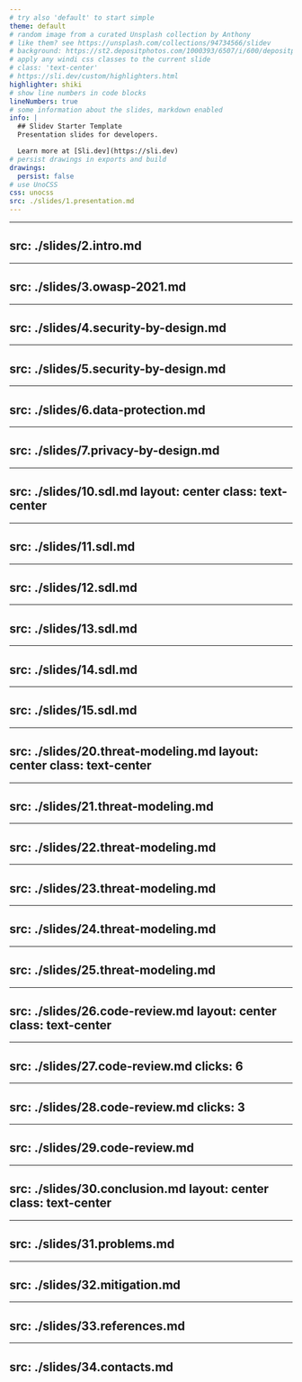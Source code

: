 ```yaml
---
# try also 'default' to start simple
theme: default
# random image from a curated Unsplash collection by Anthony
# like them? see https://unsplash.com/collections/94734566/slidev
# background: https://st2.depositphotos.com/1000393/6507/i/600/depositphotos_65076917-stock-photo-hacker-and-terrorism-fight.jpg
# apply any windi css classes to the current slide
# class: 'text-center'
# https://sli.dev/custom/highlighters.html
highlighter: shiki
# show line numbers in code blocks
lineNumbers: true
# some information about the slides, markdown enabled
info: |
  ## Slidev Starter Template
  Presentation slides for developers.

  Learn more at [Sli.dev](https://sli.dev)
# persist drawings in exports and build
drawings:
  persist: false
# use UnoCSS
css: unocss
src: ./slides/1.presentation.md
---
```


---
src: ./slides/2.intro.md
---

---
src: ./slides/3.owasp-2021.md
---

---
src: ./slides/4.security-by-design.md
---

---
src: ./slides/5.security-by-design.md
---

---
src: ./slides/6.data-protection.md
---

---
src: ./slides/7.privacy-by-design.md
---

---
src: ./slides/10.sdl.md
layout: center
class: text-center
---

---
src: ./slides/11.sdl.md
---

---
src: ./slides/12.sdl.md
---

---
src: ./slides/13.sdl.md
---

---
src: ./slides/14.sdl.md
---

---
src: ./slides/15.sdl.md
---

---
src: ./slides/20.threat-modeling.md
layout: center
class: text-center
---

---
src: ./slides/21.threat-modeling.md
---

---
src: ./slides/22.threat-modeling.md
---

---
src: ./slides/23.threat-modeling.md
---

---
src: ./slides/24.threat-modeling.md
---

---
src: ./slides/25.threat-modeling.md
---

---
src: ./slides/26.code-review.md
layout: center
class: text-center
---

---
src: ./slides/27.code-review.md
clicks: 6
---

---
src: ./slides/28.code-review.md
clicks: 3
---

---
src: ./slides/29.code-review.md
---

---
src: ./slides/30.conclusion.md
layout: center
class: text-center
---

---
src: ./slides/31.problems.md
---

---
src: ./slides/32.mitigation.md
---

---
src: ./slides/33.references.md
---

---
src: ./slides/34.contacts.md
---
